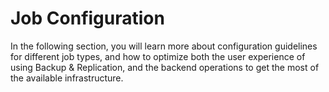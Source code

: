 <!--- Last edited: Luca Dell'Oca on 03-05-2017 --->

# Job Configuration

In the following section, you will learn more about configuration guidelines
for different job types, and how to optimize both the user experience of
using Backup & Replication, and the backend operations to get the most of the
available infrastructure.

